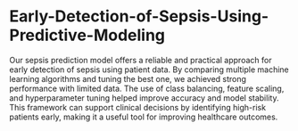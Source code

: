 # Early-Detection-of-Sepsis-Using-Predictive-Modeling
Our sepsis prediction model offers a reliable and practical approach for early detection of sepsis using patient data. By comparing multiple machine learning algorithms and tuning the best one, we achieved strong performance with limited data. The use of class balancing, feature scaling, and hyperparameter tuning helped improve accuracy and model stability. This framework can support clinical decisions by identifying high-risk patients early, making it a useful tool for improving healthcare outcomes.
